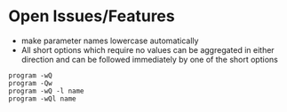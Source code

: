 # Open Issues/Features

- make parameter names lowercase automatically
- All short options which require no values can be aggregated in either direction and can be followed immediately by one of the short options
```shell
program -wQ
program -Qw
program -wQ -l name
program -wQl name
``` 